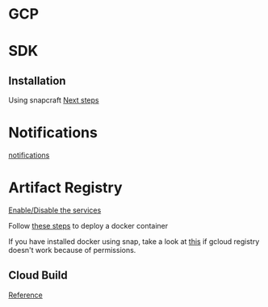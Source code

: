 

# GCP

# SDK

## Installation
Using snapcraft
[Next steps](https://cloud.google.com/sdk/docs/install-sdk)

# Notifications

[notifications](https://cloud.google.com/error-reporting/docs/notifications)


# Artifact Registry

[Enable/Disable the services](https://cloud.google.com/artifact-registry/docs/enable-service)

Follow [these steps](https://codelabs.developers.google.com/artifact-registry-deepdive#0) to deploy a docker container

If you have installed docker using snap, take a look at [this](https://jhartman.pl/2022/03/23/how-to-fix-permission-artifactregistry-repositories-downloadartifacts-denied-on-resource-on-ubuntu-when-pulling-from-google-artifact-repository/#comment-7608) if gcloud registry doesn't work because of permissions.



## Cloud Build

[Reference](https://cloud.google.com/build/docs/building/build-containers)